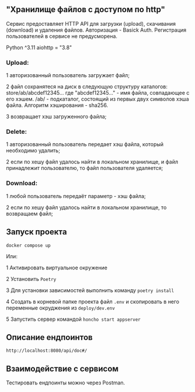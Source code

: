 ## "Хранилище файлов с доступом по http"

Сервис предоставляет HTTP API для загрузки (upload), скачивания (download) и удаления файлов.
Авторизация - Basick Auth.
Регистрация пользователей в сервисе не предусморена.

Python ^3.11
aiohttp = "3.8"


### Upload:
1 авторизованный пользователь загружает файл;

2 файл сохранятеся на диск в следующую структуру каталогов:
store/ab/abcdef12345...
где "abcdef12345..." - имя файла, совпадающее с его хэшем.
/ab/ - подкаталог, состоящий из первых двух символов хэша файла.
Алгоритм хэширования - sha256.

3 возвращает хэш загруженного файла;

### Delete:
1 авторизованный пользователь передает хэш файла, который необходимо удалить;

2 если по хешу файл удалось найти в локальном хранилище, и файл принадлежит пользователю, то файл пользователя удаляется;

### Download:
1 любой пользователь передаёт параметр - хэш файла;

2 если по хешу файл удалось найти в локальном хранилище, то возвращаем файл;


## Запуск проекта
```docker compose up```

Или:

1 Активировать виртуальное окружение

2 Установить ```Poetry```

3 Для установки зависимостей выполнить команду ```poetry install```

4 Создать в корневой папке проекта файл ```.env``` и скопировать в него переменные окруджения из ```deploy/dev.env```

5 Запустить сервер командой ```honcho start appserver```

## Описание ендпоинтов
```http://localhost:8080/api/doc#/```

## Взаимодействие с сервисом
Тестировать ендпоинты можно через Postman.
